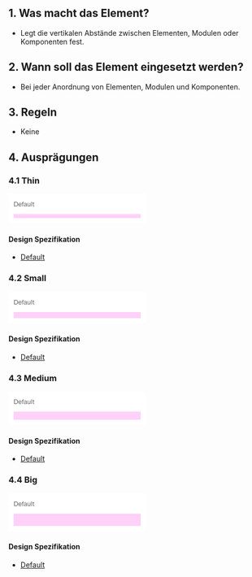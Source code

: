 ## 1. Was macht das Element?
* Legt die vertikalen Abstände zwischen Elementen, Modulen oder Komponenten fest.


## 2. Wann soll das Element eingesetzt werden? 
* Bei jeder Anordnung von Elementen, Modulen und Komponenten.


## 3. Regeln 
* Keine


## 4. Ausprägungen
### 4.1 Thin
![Darstellung des Dividers Thin](https://raw.githubusercontent.com/sbb-design-systems/design-system-webapp-documentation/master/documentation/basics/divider/images/divider_thin.png 'class: image')

#### Design Spezifikation
*   [Default](https://www.sketch.com/s/58b25e4c-bf9c-4f74-973f-503538fcbea2/a/qLbV7k#Inspector)

### 4.2 Small 
![Darstellung des Dividers Small](https://raw.githubusercontent.com/sbb-design-systems/design-system-webapp-documentation/master/documentation/basics/divider/images/divider_small.png 'class: image')

#### Design Spezifikation
*   [Default](https://www.sketch.com/s/58b25e4c-bf9c-4f74-973f-503538fcbea2/a/Lp4nMd#Inspector)

### 4.3 Medium
![Darstellung des Dividers Medium](https://raw.githubusercontent.com/sbb-design-systems/design-system-webapp-documentation/master/documentation/basics/divider/images/divider_medium.png 'class: image')

#### Design Spezifikation
*   [Default](https://www.sketch.com/s/58b25e4c-bf9c-4f74-973f-503538fcbea2/a/7P1aE8#Inspector)

### 4.4 Big
![Darstellung des Dividers Big](https://raw.githubusercontent.com/sbb-design-systems/design-system-webapp-documentation/master/documentation/basics/divider/images/divider_big.png 'class: image')

#### Design Spezifikation
*   [Default](https://www.sketch.com/s/58b25e4c-bf9c-4f74-973f-503538fcbea2/a/yZ9Q0A#Inspector)
